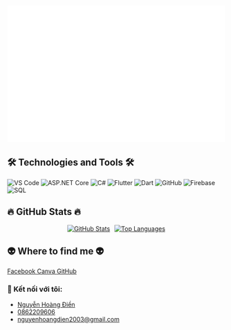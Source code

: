 <!-- Diendev Logo -->
<a href="#" target="_blank">
  <img src="svg/diendev.svg" width="1200" alt="diendev1-official" class="img-fluid" />
</a>

<!-- Technologies and Tools Section -->
<h2 class="text-center my-4">🛠 Technologies and Tools 🛠</h2>
<div class="text-center">
  <span><img src="https://img.shields.io/badge/Visual%20Studio%20Code-282C34?logo=visual-studio-code&logoColor=007ACC" alt="VS Code" title="Visual Studio Code" height="25" /></span>
  <span><img src="https://img.shields.io/badge/ASP.NET%20Core-282C34?logo=asp.net&logoColor=5C2D91" alt="ASP.NET Core" title="ASP.NET Core" height="25" /></span>
  <span><img src="https://img.shields.io/badge/C%23-282C34?logo=c-sharp&logoColor=9B4B96" alt="C#" title="C#" height="25" /></span>
  <span><img src="https://img.shields.io/badge/Flutter-282C34?logo=flutter&logoColor=02569B" alt="Flutter" title="Flutter" height="25" /></span>
  <span><img src="https://img.shields.io/badge/Dart-282C34?logo=dart&logoColor=0175C2" alt="Dart" title="Dart" height="25" /></span>
  <span><img src="https://img.shields.io/badge/GitHub-282C34?logo=github&logoColor=FFFFFF" alt="GitHub" title="GitHub" height="25" /></span>
  <span><img src="https://img.shields.io/badge/Firebase-282C34?logo=firebase&logoColor=FFCA28" alt="Firebase" title="Firebase" height="25" /></span>
  <span><img src="https://img.shields.io/badge/SQL-282C34?logo=sql&logoColor=00758F" alt="SQL" title="SQL" height="25" /></span>
</div>

<!-- GitHub Stats Section -->
<h2 class="text-center my-4">🔥 GitHub Stats 🔥</h2>


<!-- GitHub Stats -->
<div style="display: flex; justify-content: center; align-items: center; flex-wrap: wrap; gap: 10px;">
  <!-- GitHub Stats -->
  <a href="https://github.com/Dienhandsome" title="Dienhandsome" class="mx-2">
    <img width="434" 
         src="https://github-readme-stats.vercel.app/api?username=Dienhandsome&show_icons=true&theme=tokyonight&hide_border=false&include_all_commits=true&count_private=true" 
         alt="GitHub Stats" />
  </a>

  <!-- Top Languages -->
  <a href="https://github.com/Dienhandsome" title="Top Languages" class="mx-2">
    <img width="434" 
         src="https://github-readme-stats.vercel.app/api/top-langs/?username=Dienhandsome&layout=compact&theme=tokyonight&hide_border=false" 
         alt="Top Languages" />
  </a>
</div>


</div>


</div>

<!-- Where to Find Me Section -->
<h2 class="text-center my-4">👽 Where to find me 👽</h2>
<div class="text-center mb-4">
  <a href="https://web.facebook.com/nguyen.hoang.ien.544348" target="_blank" class="btn btn-primary btn-lg m-2">
    <i class="fab fa-facebook"></i> Facebook
  </a>
  <a href="https://www.canva.com/design/DAGSgx9b-AQ/P2Hhko898TdMbVY65d5FIQ/edit" target="_blank" class="btn btn-danger btn-lg m-2">
    <i class="fas fa-paint-brush"></i> Canva
  </a>
  <a href="https://github.com/dashboard" target="_blank" class="btn btn-dark btn-lg m-2">
    <i class="fab fa-github"></i> GitHub
  </a>
</div>

<!-- Contact Information Section -->
<h3 class="text-center my-4">🌟 Kết nối với tôi:</h3>
<div class="text-center">
  <ul class="list-unstyled">
    <li>
      <strong><i class="fab fa-facebook"></i> </strong>
      <a href="https://web.facebook.com/nguyen.hoang.ien.544348" target="_blank">Nguyễn Hoàng Điền</a>
    </li>
    <li>
      <strong><i class="fas fa-phone"></i> </strong>
      <a href="tel:0862209606" target="_blank">0862209606</a>
    </li>
    <li>
      <strong><i class="fas fa-envelope"></i> </strong>
      <a href="mailto:nguyen.hoang.ien.544348@gmail.com">nguyenhoangdien2003@gmail.com</a>
    </li>
  </ul>
</div>

<link href="https://cdnjs.cloudflare.com/ajax/libs/font-awesome/5.15.4/css/all.min.css" rel="stylesheet">



